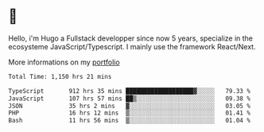 # 👋 

Hello, i'm Hugo a Fullstack developper since now 5 years, specialize in the ecosysteme JavaScript/Typescript. I mainly use the framework React/Next.

More informations on my [portfolio](https://hcampos.fr)

<!--START_SECTION:waka-->

```txt
Total Time: 1,150 hrs 21 mins

TypeScript       912 hrs 35 mins ███████████████████▓░░░░░   79.33 %
JavaScript       107 hrs 57 mins ██▒░░░░░░░░░░░░░░░░░░░░░░   09.38 %
JSON             35 hrs 2 mins   ▓░░░░░░░░░░░░░░░░░░░░░░░░   03.05 %
PHP              16 hrs 12 mins  ▒░░░░░░░░░░░░░░░░░░░░░░░░   01.41 %
Bash             11 hrs 56 mins  ▒░░░░░░░░░░░░░░░░░░░░░░░░   01.04 %
```

<!--END_SECTION:waka-->
